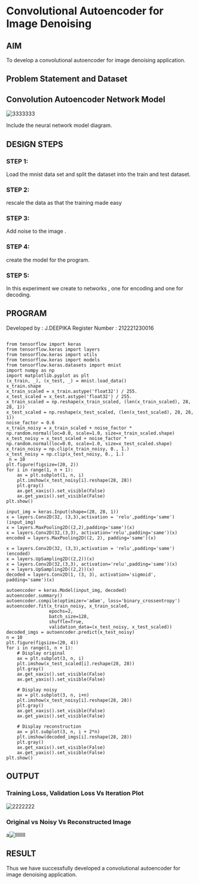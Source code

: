 # Convolutional Autoencoder for Image Denoising

## AIM

To develop a convolutional autoencoder for image denoising application.

## Problem Statement and Dataset

## Convolution Autoencoder Network Model
![3333333](https://user-images.githubusercontent.com/94747031/201095204-01d8b9a0-d5a6-4a6d-8d0e-e62a96eb7feb.png)

Include the neural network model diagram.

## DESIGN STEPS

### STEP 1:
Load the mnist data set and split the dataset into the train and test dataset.

### STEP 2:
rescale the data as that the training made easy

### STEP 3:
Add noise to the image .

### STEP 4:
create the model for the program.

### STEP 5:
In this experiment we create to networks , one for encoding and one for decoding.


## PROGRAM
Developed by : J.DEEPIKA
Register Number : 212221230016
```

from tensorflow import keras
from tensorflow.keras import layers
from tensorflow.keras import utils
from tensorflow.keras import models
from tensorflow.keras.datasets import mnist
import numpy as np
import matplotlib.pyplot as plt
(x_train, _), (x_test, _) = mnist.load_data()
x_train.shape
x_train_scaled = x_train.astype('float32') / 255.
x_test_scaled = x_test.astype('float32') / 255.
x_train_scaled = np.reshape(x_train_scaled, (len(x_train_scaled), 28, 28, 1))
x_test_scaled = np.reshape(x_test_scaled, (len(x_test_scaled), 28, 28, 1))
noise_factor = 0.6
x_train_noisy = x_train_scaled + noise_factor * np.random.normal(loc=0.0, scale=1.0, size=x_train_scaled.shape) 
x_test_noisy = x_test_scaled + noise_factor * np.random.normal(loc=0.0, scale=1.0, size=x_test_scaled.shape) 
x_train_noisy = np.clip(x_train_noisy, 0., 1.)
x_test_noisy = np.clip(x_test_noisy, 0., 1.)
 n = 10
plt.figure(figsize=(20, 2))
for i in range(1, n + 1):
    ax = plt.subplot(1, n, i)
    plt.imshow(x_test_noisy[i].reshape(28, 28))
    plt.gray()
    ax.get_xaxis().set_visible(False)
    ax.get_yaxis().set_visible(False)
plt.show()

input_img = keras.Input(shape=(28, 28, 1))
x = layers.Conv2D(32, (3,3),activation = 'relu',padding='same')(input_img)
x = layers.MaxPooling2D((2,2),padding='same')(x)
x = layers.Conv2D(32,(3,3), activation='relu',padding='same')(x)
encoded = layers.MaxPooling2D((2, 2), padding='same')(x)

x = layers.Conv2D(32, (3,3),activation = 'relu',padding='same')(encoded)
x = layers.UpSampling2D((2,2))(x)
x = layers.Conv2D(32,(3,3), activation='relu',padding='same')(x)
x = layers.UpSampling2D((2,2))(x)
decoded = layers.Conv2D(1, (3, 3), activation='sigmoid', padding='same')(x)

autoencoder = keras.Model(input_img, decoded)
autoencoder.summary()
autoencoder.compile(optimizer='adam', loss='binary_crossentropy')
autoencoder.fit(x_train_noisy, x_train_scaled,
                epochs=2,
                batch_size=128,
                shuffle=True,
                validation_data=(x_test_noisy, x_test_scaled))
decoded_imgs = autoencoder.predict(x_test_noisy)
n = 10
plt.figure(figsize=(20, 4))
for i in range(1, n + 1):
    # Display original
    ax = plt.subplot(3, n, i)
    plt.imshow(x_test_scaled[i].reshape(28, 28))
    plt.gray()
    ax.get_xaxis().set_visible(False)
    ax.get_yaxis().set_visible(False)

    # Display noisy
    ax = plt.subplot(3, n, i+n)
    plt.imshow(x_test_noisy[i].reshape(28, 28))
    plt.gray()
    ax.get_xaxis().set_visible(False)
    ax.get_yaxis().set_visible(False)    

    # Display reconstruction
    ax = plt.subplot(3, n, i + 2*n)
    plt.imshow(decoded_imgs[i].reshape(28, 28))
    plt.gray()
    ax.get_xaxis().set_visible(False)
    ax.get_yaxis().set_visible(False)
plt.show()

```


## OUTPUT

### Training Loss, Validation Loss Vs Iteration Plot
![2222222](https://user-images.githubusercontent.com/94747031/201095135-2fd0d474-1ab0-4835-9125-025c90aa83bf.png)


### Original vs Noisy Vs Reconstructed Image


a![llllllll](https://user-images.githubusercontent.com/94747031/201095000-0103760c-c937-4b55-bccd-53cc63ba0648.png)




## RESULT
Thus we have successfully developed a convolutional autoencoder for image denoising application.
